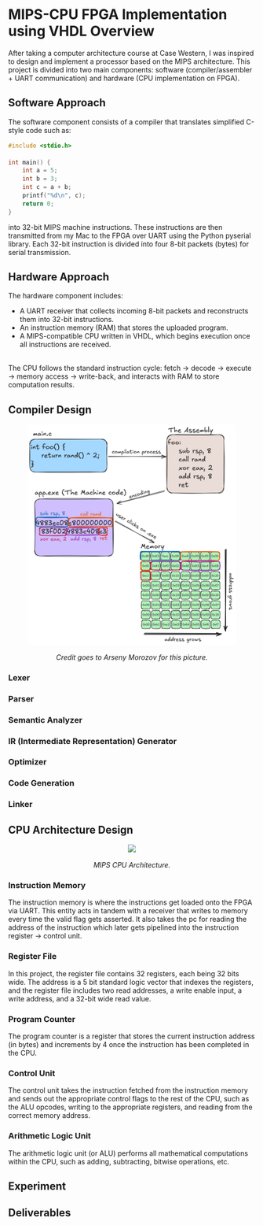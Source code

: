 # MIPS-CPU FPGA Implementation using VHDL Overview
After taking a computer architecture course at Case Western, I was inspired to design and implement a processor based on the MIPS architecture. This project is divided into two main components: software (compiler/assembler + UART communication) and hardware (CPU implementation on FPGA).

## Software Approach
The software component consists of a compiler that translates simplified C-style code such as:
```c
#include <stdio.h>

int main() {
    int a = 5; 
    int b = 3; 
    int c = a + b; 
    printf("%d\n", c); 
    return 0;
}
```

into 32-bit MIPS machine instructions. These instructions are then transmitted from my Mac to the FPGA over UART using the Python pyserial library.
Each 32-bit instruction is divided into four 8-bit packets (bytes) for serial transmission.

## Hardware Approach
The hardware component includes:
- A UART receiver that collects incoming 8-bit packets and reconstructs them into 32-bit instructions.
- An instruction memory (RAM) that stores the uploaded program.
- A MIPS-compatible CPU written in VHDL, which begins execution once all instructions are received. </br>
</br>
The CPU follows the standard instruction cycle: fetch → decode → execute → memory access → write-back, and interacts with RAM to store computation results.

## Compiler Design
<figure>
  <p align="center">
    <img src="images/compilation.jpeg">
  </p>
  <p align="center"><em>Credit goes to Arseny Morozov for this picture.</em></p>
</figure>

### Lexer

### Parser

### Semantic Analyzer

### IR (Intermediate Representation) Generator

### Optimizer

### Code Generation

### Linker


## CPU Architecture Design
<figure>
  <p align="center">
    <img src="images/MIPS.jpeg">
  </p>
  <p align="center"><em>MIPS CPU Architecture.</em></p>
</figure>

### Instruction Memory
The instruction memory is where the instructions get loaded onto the FPGA via UART. This entity acts in tandem with a receiver that writes to memory every time the valid flag gets asserted. It also takes the pc for reading the address of the instruction which later gets pipelined into the instruction register → control unit.

### Register File
In this project, the register file contains 32 registers, each being 32 bits wide. The address is a 5 bit standard logic vector that indexes the registers, and the register file includes two read addresses, a write enable input, a write address, and a 32-bit wide read value.

### Program Counter
The program counter is a register that stores the current instruction address (in bytes) and increments by 4 once the instruction has been completed in the CPU.

### Control Unit
The control unit takes the instruction fetched from the instruction memory and sends out the appropriate control flags to the rest of the CPU, such as the ALU opcodes, writing to the appropriate registers, and reading from the correct memory address.

### Arithmetic Logic Unit
The arithmetic logic unit (or ALU) performs all mathematical computations within the CPU, such as adding, subtracting, bitwise operations, etc.


## Experiment

## Deliverables
